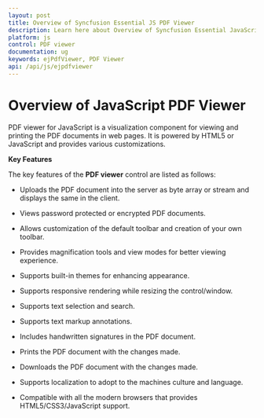 ```yaml
---
layout: post
title: Overview of Syncfusion Essential JS PDF Viewer
description: Learn here about Overview of Syncfusion Essential JavaScript PDF Viewer Control, its elements, and more.
platform: js
control: PDF viewer
documentation: ug
keywords: ejPdfViewer, PDF Viewer
api: /api/js/ejpdfviewer
---
```


# Overview of JavaScript PDF Viewer

PDF viewer for JavaScript is a visualization component for viewing and printing the PDF documents in web pages. It is powered by HTML5 or JavaScript and provides various customizations.


**Key Features**

The key features of the **PDF viewer** control are listed as follows:

* Uploads the PDF document into the server as byte array or stream and displays the same in the client.

* Views password protected or encrypted PDF documents.

* Allows customization of the default toolbar and creation of your own toolbar.

* Provides magnification tools and view modes for better viewing experience.

* Supports built-in themes for enhancing appearance.

* Supports responsive rendering while resizing the control/window.

* Supports text selection and search.

* Supports text markup annotations.

* Includes handwritten signatures in the PDF document.

* Prints the PDF document with the changes made.

* Downloads the PDF document with the changes made.

* Supports localization to adopt to the machines culture and language.

* Compatible with all the modern browsers that provides HTML5/CSS3/JavaScript support.
